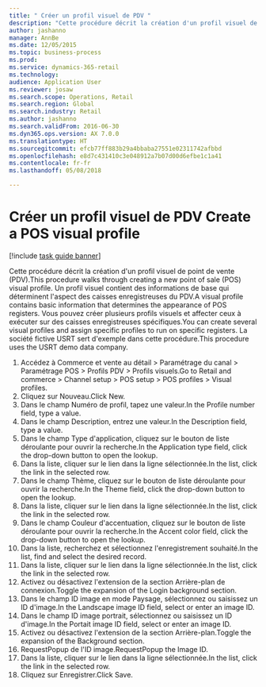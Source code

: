 ```yaml
--- 
title: " Créer un profil visuel de PDV "
description: "Cette procédure décrit la création d'un profil visuel de point de vente (PDV)."
author: jashanno
manager: AnnBe
ms.date: 12/05/2015
ms.topic: business-process
ms.prod: 
ms.service: dynamics-365-retail
ms.technology: 
audience: Application User
ms.reviewer: josaw
ms.search.scope: Operations, Retail
ms.search.region: Global
ms.search.industry: Retail
ms.author: jashanno
ms.search.validFrom: 2016-06-30
ms.dyn365.ops.version: AX 7.0.0
ms.translationtype: HT
ms.sourcegitcommit: efcb77ff883b29a4bbaba27551e02311742afbbd
ms.openlocfilehash: e8d7c431410c3e048912a7b07d00d6efbe1c1a41
ms.contentlocale: fr-fr
ms.lasthandoff: 05/08/2018

---
```

# <a name="create-a-pos-visual-profile"></a><span data-ttu-id="72f23-103"> Créer un profil visuel de PDV </span><span class="sxs-lookup"><span data-stu-id="72f23-103">Create a POS visual profile</span></span> 

[!include [task guide banner](../includes/task-guide-banner.md)]

<span data-ttu-id="72f23-104">Cette procédure décrit la création d'un profil visuel de point de vente (PDV).</span><span class="sxs-lookup"><span data-stu-id="72f23-104">This procedure walks through creating a new point of sale (POS) visual profile.</span></span> <span data-ttu-id="72f23-105">Un profil visuel contient des informations de base qui déterminent l'aspect des caisses enregistreuses du PDV.</span><span class="sxs-lookup"><span data-stu-id="72f23-105">A visual profile contains basic information that determines the appearance of POS registers.</span></span> <span data-ttu-id="72f23-106">Vous pouvez créer plusieurs profils visuels et affecter ceux à exécuter sur des caisses enregistreuses spécifiques.</span><span class="sxs-lookup"><span data-stu-id="72f23-106">You can create several visual profiles and assign specific profiles to run on specific registers.</span></span> <span data-ttu-id="72f23-107">La société fictive USRT sert d'exemple dans cette procédure.</span><span class="sxs-lookup"><span data-stu-id="72f23-107">This procedure uses the USRT demo data company.</span></span>

1. <span data-ttu-id="72f23-108">Accédez à Commerce et vente au détail > Paramétrage du canal > Paramétrage POS > Profils PDV > Profils visuels.</span><span class="sxs-lookup"><span data-stu-id="72f23-108">Go to Retail and commerce > Channel setup > POS setup > POS profiles > Visual profiles.</span></span>
2. <span data-ttu-id="72f23-109">Cliquez sur Nouveau.</span><span class="sxs-lookup"><span data-stu-id="72f23-109">Click New.</span></span>
3. <span data-ttu-id="72f23-110">Dans le champ Numéro de profil, tapez une valeur.</span><span class="sxs-lookup"><span data-stu-id="72f23-110">In the Profile number field, type a value.</span></span>
4. <span data-ttu-id="72f23-111">Dans le champ Description, entrez une valeur.</span><span class="sxs-lookup"><span data-stu-id="72f23-111">In the Description field, type a value.</span></span>
5. <span data-ttu-id="72f23-112">Dans le champ Type d'application, cliquez sur le bouton de liste déroulante pour ouvrir la recherche.</span><span class="sxs-lookup"><span data-stu-id="72f23-112">In the Application type field, click the drop-down button to open the lookup.</span></span>
6. <span data-ttu-id="72f23-113">Dans la liste, cliquer sur le lien dans la ligne sélectionnée.</span><span class="sxs-lookup"><span data-stu-id="72f23-113">In the list, click the link in the selected row.</span></span>
7. <span data-ttu-id="72f23-114">Dans le champ Thème, cliquez sur le bouton de liste déroulante pour ouvrir la recherche.</span><span class="sxs-lookup"><span data-stu-id="72f23-114">In the Theme field, click the drop-down button to open the lookup.</span></span>
8. <span data-ttu-id="72f23-115">Dans la liste, cliquer sur le lien dans la ligne sélectionnée.</span><span class="sxs-lookup"><span data-stu-id="72f23-115">In the list, click the link in the selected row.</span></span>
9. <span data-ttu-id="72f23-116">Dans le champ Couleur d'accentuation, cliquez sur le bouton de liste déroulante pour ouvrir la recherche.</span><span class="sxs-lookup"><span data-stu-id="72f23-116">In the Accent color field, click the drop-down button to open the lookup.</span></span>
10. <span data-ttu-id="72f23-117">Dans la liste, recherchez et sélectionnez l'enregistrement souhaité.</span><span class="sxs-lookup"><span data-stu-id="72f23-117">In the list, find and select the desired record.</span></span>
11. <span data-ttu-id="72f23-118">Dans la liste, cliquer sur le lien dans la ligne sélectionnée.</span><span class="sxs-lookup"><span data-stu-id="72f23-118">In the list, click the link in the selected row.</span></span>
12. <span data-ttu-id="72f23-119">Activez ou désactivez l'extension de la section Arrière-plan de connexion.</span><span class="sxs-lookup"><span data-stu-id="72f23-119">Toggle the expansion of the Login background section.</span></span>
13. <span data-ttu-id="72f23-120">Dans le champ ID image en mode Paysage, sélectionnez ou saisissez un ID d'image.</span><span class="sxs-lookup"><span data-stu-id="72f23-120">In the Landscape image ID field, select or enter an image ID.</span></span>
14. <span data-ttu-id="72f23-121">Dans le champ ID image portrait, sélectionnez ou saisissez un ID d'image.</span><span class="sxs-lookup"><span data-stu-id="72f23-121">In the Portait image ID field, select or enter an image ID.</span></span>
15. <span data-ttu-id="72f23-122">Activez ou désactivez l'extension de la section Arrière-plan.</span><span class="sxs-lookup"><span data-stu-id="72f23-122">Toggle the expansion of the Background section.</span></span>
16. <span data-ttu-id="72f23-123">RequestPopup de l'ID image.</span><span class="sxs-lookup"><span data-stu-id="72f23-123">RequestPopup the Image ID.</span></span>
17. <span data-ttu-id="72f23-124">Dans la liste, cliquer sur le lien dans la ligne sélectionnée.</span><span class="sxs-lookup"><span data-stu-id="72f23-124">In the list, click the link in the selected row.</span></span>
18. <span data-ttu-id="72f23-125">Cliquez sur Enregistrer.</span><span class="sxs-lookup"><span data-stu-id="72f23-125">Click Save.</span></span>


